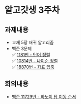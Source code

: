 # 알고갓생 3주차
## 과제내용
* 교재 5장 재귀 알고리즘
* 백준 3문제  
  ✅ [1181번 - 단어 정렬](https://www.acmicpc.net/problem/1181)  
  ✅ [10814번 - 나이순 정렬](https://www.acmicpc.net/problem/10814)  
  ✅ [18870번 - 좌표 압축](https://www.acmicpc.net/problem/18870)  

## 회의내용
* [백준 11729번 - 하노이 탑 이동 순서](https://www.acmicpc.net/problem/11729)
